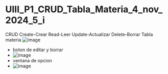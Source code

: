 # UIII_P1_CRUD_Tabla_Materia_4_nov_2024_5_i
CRUD  Create-Crear Read-Leer Update-Actualizar Delete-Borrar Tabla materia
![image](https://github.com/user-attachments/assets/d27ef422-5f62-4433-b544-b05cb628c6ab)
- boton de editar y borrar
- ![image](https://github.com/user-attachments/assets/9699d406-c926-4ca3-8c4e-32d2740fce9a)
- ventana de opcion
- ![image](https://github.com/user-attachments/assets/9b6de86f-3240-4b54-af3e-f912d86d6a36)


